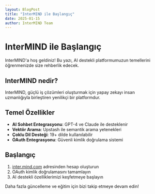 ```yaml
---
layout: BlogPost
title: "InterMIND ile Başlangıç"
date: 2025-01-15
author: InterMIND Team
---
```


# InterMIND ile Başlangıç

InterMIND'a hoş geldiniz! Bu yazı, AI destekli platformumuzun temellerini öğrenmenizde size rehberlik edecek.

<!--more-->

## InterMIND nedir?

InterMIND, güçlü iş çözümleri oluşturmak için yapay zekayı insan uzmanlığıyla birleştiren yenilikçi bir platformdur.

## Temel Özellikler

- **AI Sohbet Entegrasyonu**: GPT-4 ve Claude ile desteklenir
- **Vektör Arama**: Upstash ile semantik arama yetenekleri
- **Çoklu Dil Desteği**: 19+ dilde kullanılabilir
- **OAuth Entegrasyonu**: Güvenli kimlik doğrulama sistemi

## Başlangıç

1. [inter.mind.com](https://inter.mind.com) adresinden hesap oluşturun
2. OAuth kimlik doğrulamasını tamamlayın
3. AI destekli özelliklerimizi keşfetmeye başlayın

Daha fazla güncelleme ve eğitim için bizi takip etmeye devam edin!